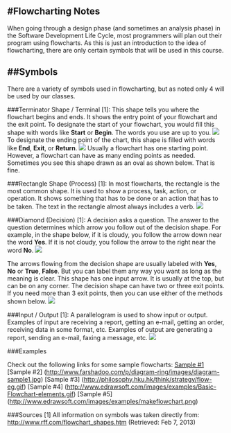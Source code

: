 #Flowcharting Notes
-------------------
When going through a design phase (and sometimes an analysis phase) in the Software Development Life Cycle, most programmers will plan out their program using flowcharts. As this is just an introduction to the idea of flowcharting, there are only certain symbols that will be used in this course.

##Symbols
---------
There are a variety of symbols used in flowcharting, but as noted only 4 will be used by our classes.

###Terminator Shape / Terminal [1]:
This shape tells you where the flowchart begins and ends. It shows the entry point of your flowchart and the exit point. To designate the start of your flowchart, you would fill this shape with words like **Start** or **Begin**. The words you use are up to you.
![](http://www.rff.com/fcs_start.png])
To designate the ending point of the chart, this shape is filled with words like **End**, **Exit**, or **Return**.
![](http://www.rff.com/fcs_end.png)
Usually a flowchart has one starting point. However, a flowchart can have as many ending points as needed. Sometimes you see this shape drawn as an oval as shown below. That is fine.

###Rectangle Shape (Process) [1]:
In most flowcharts, the rectangle is the most common shape. It is used to show a process, task, action, or operation. It shows something that has to be done or an action that has to be taken. The text in the rectangle almost always includes a verb.
![](http://www.rff.com/fcs_rect_examples.png)

###Diamond (Decision) [1]:
A decision asks a question. The answer to the question determines which arrow you follow out of the decision shape. For example, in the shape below, if it is cloudy, you follow the arrow down near the word **Yes**. If it is not cloudy, you follow the arrow to the right near the word **No**.
![](http://www.rff.com/fcs_cloudy.png)

The arrows flowing from the decision shape are usually labeled with **Yes**, **No** or **True**, **False**. But you can label them any way you want as long as the meaning is clear. This shape has one input arrow. It is usually at the top, but can be on any corner. The decision shape can have two or three exit points. If you need more than 3 exit points, then you can use either of the methods shown below.
![](http://www.rff.com/fcs_multi_decision.png)

###Input / Output [1]:
A parallelogram is used to show input or output. Examples of input are receiving a report, getting an e-mail, getting an order, receiving data in some format, etc. Examples of output are generating a report, sending an e-mail, faxing a message, etc.
![](http://www.rff.com/fcs_parallelograms.png)


###Examples

Check out the following links for some sample flowcharts:
[Sample #1](http://upload.wikimedia.org/wikipedia/commons/thumb/9/91/LampFlowchart.svg/500px-LampFlowchart.svg.png)
[Sample #2] (http://www.farshadoo.com/p/diagram-ring/images/diagram-sample1.jpg)
[Sample #3] (http://philosophy.hku.hk/think/strategy/flow-eg.gif)
[Sample #4] (http://www.edrawsoft.com/images/examples/Basic-Flowchart-elements.gif)
[Sample #5] (http://www.edrawsoft.com/images/examples/makeflowchart.png)

###Sources
[1] All information on symbols was taken directly from: http://www.rff.com/flowchart_shapes.htm (Retrieved: Feb 7, 2013)